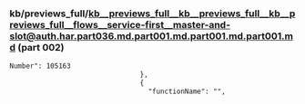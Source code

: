### kb/previews_full/kb__previews_full__kb__previews_full__kb__previews_full__flows__service-first__master-and-slot@auth.har.part036.md.part001.md.part001.md.part001.md (part 002)

```md
Number": 105163
                                },
                                {
                                  "functionName": "",
                  
```

```
